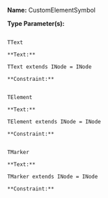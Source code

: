 **Name:** CustomElementSymbol

**Type Parameter(s):**

```**Name:**

TText

**Text:**

TText extends INode = INode

**Constraint:**

```

```**Name:**

TElement

**Text:**

TElement extends INode = INode

**Constraint:**

```

```**Name:**

TMarker

**Text:**

TMarker extends INode = INode

**Constraint:**

```

